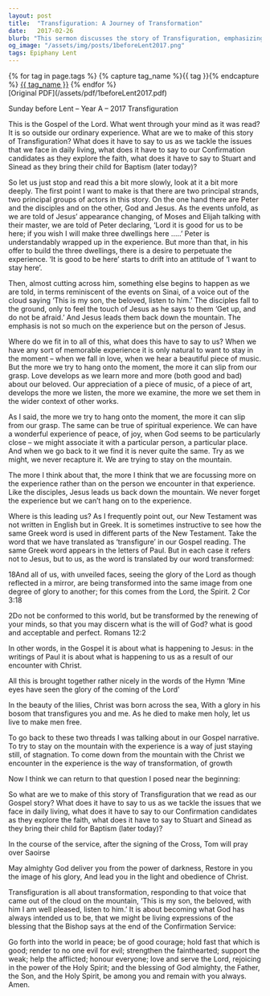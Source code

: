```yaml
---
layout: post
title:  "Transfiguration: A Journey of Transformation"
date:   2017-02-26
blurb: "This sermon discusses the story of Transfiguration, emphasizing the importance of not clinging to spiritual experiences but focusing on the person of Jesus. It encourages the congregation to allow their encounters with Christ to transform them, rather than seeking to perpetuate the experience. The sermon concludes with a reminder of God's intention for us to be living expressions of his blessing."
og_image: "/assets/img/posts/1beforeLent2017.png"
tags: Epiphany Lent
---    
```

<div class="tag-pills">
  {% for tag in page.tags %}
    {% capture tag_name %}{{ tag }}{% endcapture %}
    <a href="{{ site.baseurl }}/tag/{{ tag_name | slugify }}" class="tag-pill">{{ tag_name }}</a>
  {% endfor %}
</div>
[Original PDF](/assets/pdf/1beforeLent2017.pdf)

Sunday before Lent – Year A – 2017
Transfiguration

This is the Gospel of the Lord. What went through your mind as it was read? It is so outside our ordinary experience. What are we to make of this story of Transfiguration? What does it have to say to us as we tackle the issues that we face in daily living, what does it have to say to our Confirmation candidates as they explore the faith, what does it have to say to Stuart and Sinead as they bring their child for Baptism (later today)?

So let us just stop and read this a bit more slowly, look at it a bit more deeply. The first point I want to make is that there are two principal strands, two principal groups of actors in this story. On the one hand there are Peter and the disciples and on the other, God and Jesus. As the events unfold, as we are told of Jesus’ appearance changing, of Moses and Elijah talking with their master, we are told of Peter declaring, ‘Lord it is good for us to be here; if you wish I will make three dwellings here .....’ Peter is understandably wrapped up in the experience. But more than that, in his offer to build the three dwellings, there is a desire to perpetuate the experience. ‘It is good to be here’ starts to drift into an attitude of ‘I want to stay here’.

Then, almost cutting across him, something else begins to happen as we are told, in terms reminiscent of the events on Sinai, of a voice out of the cloud saying ‘This is my son, the beloved, listen to him.’ The disciples fall to the ground, only to feel the touch of Jesus as he says to them ‘Get up, and do not be afraid.’ And Jesus leads them back down the mountain. The emphasis is not so much on the experience but on the person of Jesus.

Where do we fit in to all of this, what does this have to say to us? When we have any sort of memorable experience it is only natural to want to stay in the moment – when we fall in love, when we hear a beautiful piece of music. But the more we try to hang onto the moment, the more it can slip from our grasp. Love develops as we learn more and more (both good and bad) about our beloved. Our appreciation of a piece of music, of a piece of art, develops the more we listen, the more we examine, the more we set them in the wider context of other works.

As I said, the more we try to hang onto the moment, the more it can slip from our grasp. The same can be true of spiritual experience. We can have a wonderful experience of peace, of joy, when God seems to be particularly close – we might associate it with a particular person, a particular place. And when we go back to it we find it is never quite the same. Try as we might, we never recapture it. We are trying to stay on the mountain.

The more I think about that, the more I think that we are focussing more on the experience rather than on the person we encounter in that experience. Like the disciples, Jesus leads us back down the mountain. We never forget the experience but we can’t hang on to the experience.

Where is this leading us? As I frequently point out, our New Testament was not written in English but in Greek. It is sometimes instructive to see how the same Greek word is used in different parts of the New Testament. Take the word that we have translated as ‘transfigure’ in our Gospel reading. The same Greek word appears in the letters of Paul. But in each case it refers not to Jesus, but to us, as the word is translated by our word transformed:

18And all of us, with unveiled faces, seeing the glory of the Lord as though reflected in a mirror, are being transformed into the same image from one degree of glory to another; for this comes from the Lord, the Spirit. 2 Cor 3:18

2Do not be conformed to this world, but be transformed by the renewing of your minds, so that you may discern what is the will of God? what is good and acceptable and perfect. Romans 12:2

In other words, in the Gospel it is about what is happening to Jesus: in the writings of Paul it is about what is happening to us as a result of our encounter with Christ.

All this is brought together rather nicely in the words of the Hymn ‘Mine eyes have seen the glory of the coming of the Lord’

In the beauty of the lilies, Christ was born across the sea,
With a glory in his bosom that transfigures you and me.
As he died to make men holy, let us live to make men free.

To go back to these two threads I was talking about in our Gospel narrative. To try to stay on the mountain with the experience is a way of just staying still, of stagnation. To come down from the mountain with the Christ we encounter in the experience is the way of transformation, of growth

Now I think we can return to that question I posed near the beginning:

So what are we to make of this story of Transfiguration that we read as our Gospel story? What does it have to say to us as we tackle the issues that we face in daily living, what does it have to say to our Confirmation candidates as they explore the faith, what does it have to say to Stuart and Sinead as they bring their child for Baptism (later today)?

In the course of the service, after the signing of the Cross, Tom will pray over Saoirse

May almighty God deliver you from the power of darkness,
Restore in you the image of his glory,
And lead you in the light and obedience of Christ.

Transfiguration is all about transformation, responding to that voice that came out of the cloud on the mountain, ‘This is my son, the beloved, with him I am well pleased, listen to him.’ It is about becoming what God has always intended us to be, that we might be living expressions of the blessing that the Bishop says at the end of the Confirmation Service:

Go forth into the world in peace;
be of good courage;
hold fast that which is good;
render to no one evil for evil;
strengthen the fainthearted; support the weak;
help the afflicted; honour everyone;
love and serve the Lord,
rejoicing in the power of the Holy Spirit;
and the blessing of God almighty,
the Father, the Son, and the Holy Spirit,
be among you and remain with you always. Amen.
